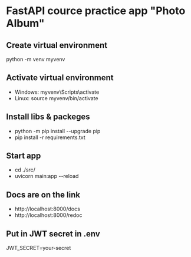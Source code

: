 # FastAPI cource practice app "Photo Album"

## Create virtual environment

python -m venv myvenv

## Activate virtual environment

- Windows: myvenv\Scripts\activate
- Linux: source myvenv/bin/activate

## Install libs & packeges

- python -m pip install --upgrade pip
- pip install -r requirements.txt

## Start app

- cd ./src/
- uvicorn main:app --reload

## Docs are on the link

- http://localhost:8000/docs
- http://localhost:8000/redoc

## Put in JWT secret in .env

JWT_SECRET=your-secret
